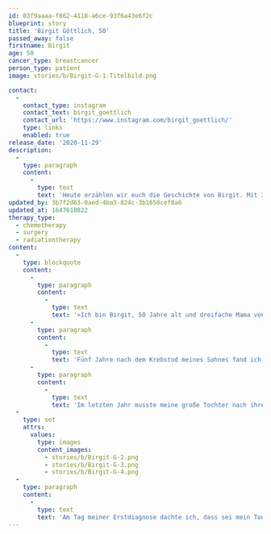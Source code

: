 ```yaml
---
id: 03f9aaaa-f862-4118-a6ce-93f6a43e6f2c
blueprint: story
title: 'Birgit Göttlich, 50'
passed_away: false
firstname: Birgit
age: 50
cancer_type: breastcancer
person_type: patient
image: stories/b/Birgit-G-1-Titelbild.png

contact:
  -
    contact_type: instagram
    contact_text: birgit_goettlich
    contact_url: 'https://www.instagram.com/birgit_goettlich/'
    type: links
    enabled: true
release_date: '2020-11-29'
description:
  -
    type: paragraph
    content:
      -
        type: text
        text: 'Heute erzählen wir euch die Geschichte von Birgit. Mit 36 erhielt sie die Diagnose Brustkrebs. Fünf Jahre später bekam sie ein Rezidiv. Heute ist Birgit 50 und möchte mit ihrer Geschichte darauf aufmerksam machen, dass Krebs kein Alter kennt.'
updated_by: 3b7f2d63-0aed-4ba3-824c-3b1650cef8a6
updated_at: 1647610822
therapy_type:
  - chemotherapy
  - surgery
  - radiationtherapy
content:
  -
    type: blockquote
    content:
      -
        type: paragraph
        content:
          -
            type: text
            text: '»Ich bin Birgit, 50 Jahre alt und dreifache Mama von zwei Töchtern im Alter von 14 und 24 Jahren und einem Sohn, der Aufgrund eines Nephroblastoms leider nur 3 Jahre alt werden durfte. Wir verbrachten ein Jahr auf der Kinderonkologie, wo er Operationen, Chemotherapien und Bestrahlungen über sich ergehen lassen musste. Meine Ehe zerbrach.'
      -
        type: paragraph
        content:
          -
            type: text
            text: 'Fünf Jahre nach dem Krebstod meines Sohnes fand ich einen neuen Partner und wurde noch mal schwanger. Im sechsten Monat stellte ich Veränderungen an der Brust fest. Diese wurden vom Hautarzt mit Salbe behandelt, was natürlich nichts brachte. Als mein Baby dann da war, hatte ich beim Stillen weiterhin Probleme, doch die Hebamme beruhigte mich. Kurz vor Weihnachten ging ich dann zur Krebsvorsorge und meine Frauenärztin ertastete etwas in der Brust. Schließlich erhielt ich im Alter von 36 Jahren die Diagnose Brustkrebs. Mein drittes Kind war gerade erst vier Monate alt und statt Krabbelgruppe und Babyschwimmen stand nun für mich OP, Chemo, Bestrahlung, Antikörper- und Antihormontherapie auf dem Programm. Weitere fünf Jahre später wurde bei der jährlichen Mammographie ein Rezidiv entdeckt. Es entpuppte sich als DCIS und ich kam diesmal mit einer Operation und weiteren fünf Jahren Aromatasehemmer davon.'
      -
        type: paragraph
        content:
          -
            type: text
            text: 'Im letzten Jahr musste meine große Tochter nach ihrem Bruder auch den Papa gehen lassen. Er war an einem Ösophaguskarzinom erkrankt und gemeinsam haben wir ihn in den Tod begleitet.'
  -
    type: set
    attrs:
      values:
        type: images
        content_images:
          - stories/b/Birgit-G-2.png
          - stories/b/Birgit-G-3.png
          - stories/b/Birgit-G-4.png
  -
    type: paragraph
    content:
      -
        type: text
        text: 'Am Tag meiner Erstdiagnose dachte ich, dass sei mein Todesurteil und ich werde meine Kinder nicht aufwachsen sehen. In diesem Jahr durfte ich meinen 50. Geburtstag erleben und mein Rezidiv ist bereits 9 Jahre her. Mit meiner Geschichte möchte ich zeigen, dass Krebs wirklich jeden treffen kann, denn Krebs kennt kein Alter. Deshalb geht zur Vorsorge und passt auf Euch auf. Allen die gerade kämpfen müssen: Geht einen Schritt nach dem anderen und verliert vor allem nie die Hoffnung. Es lohnt sich zu kämpfen.«'
---
```

